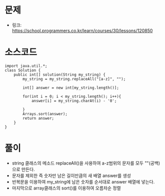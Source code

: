 # 문제
- 링크: 
<https://school.programmers.co.kr/learn/courses/30/lessons/120850>

# 소스코드
```
import java.util.*;
class Solution {
    public int[] solution(String my_string) {
        my_string = my_string.replaceAll("[a-z]", "");
        
        int[] answer = new int[my_string.length()];
        
        for(int i = 0; i < my_string.length(); i++){
            answer[i] = my_string.charAt(i) - '0';
            
        }
        Arrays.sort(answer);
        return answer;
    }
}
```
# 풀이
- string 클래스의 메소드 replaceAll()을 사용하여 a-z범위의 문자를 모두 ""(공백)으로 만든다.
- 문자를 제외한 즉 숫자만 남은 길이만큼의 새 배열 answer를 생성
- 반복문을 이용하여 my_string에 남은 숫자를 순서대로 answer 배열에 넣는다.
- 마지막으로 array클래스의 sort()를 이용하여 오름차순 정렬
